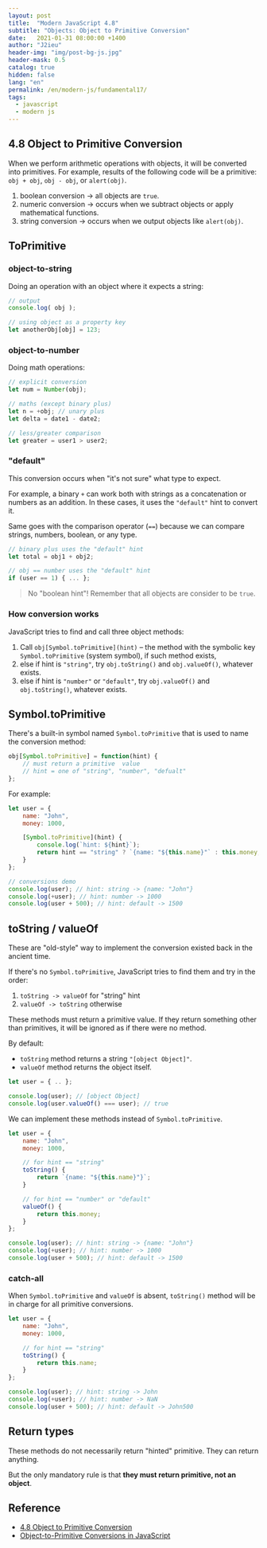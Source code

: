```yaml
---
layout: post
title:  "Modern JavaScript 4.8"
subtitle: "Objects: Object to Primitive Conversion"
date:   2021-01-31 08:00:00 +1400
author: "J2ieu"
header-img: "img/post-bg-js.jpg"
header-mask: 0.5
catalog: true
hidden: false
lang: "en"
permalink: /en/modern-js/fundamental17/
tags:
  - javascript
  - modern js
---
```


## 4.8 Object to Primitive Conversion
When we perform arithmetic operations with objects, it will be converted into primitives. For example, results of the following code will be a primitive: `obj + obj`, `obj - obj`, or `alert(obj)`.

1. boolean conversion -> all objects are `true`.
2. numeric conversion -> occurs when we subtract objects or apply mathematical functions.
3. string conversion -> occurs when we output objects like `alert(obj)`.

## ToPrimitive

### object-to-string
Doing an operation with an object where it expects a string:
```js
// output 
console.log( obj );

// using object as a property key
let anotherObj[obj] = 123;
```

### object-to-number
Doing math operations:
```js
// explicit conversion
let num = Number(obj); 

// maths (except binary plus) 
let n = +obj; // unary plus 
let delta = date1 - date2; 

// less/greater comparison 
let greater = user1 > user2;
```

### "default"
This conversion occurs when "it's not sure" what type to expect.

For example, a binary `+` can work both with strings as a concatenation or numbers as an addition. In these cases, it uses the `"default"` hint to convert it.

Same goes with the comparison operator (`==`) because we can compare strings, numbers, boolean, or any type. 
```js
// binary plus uses the "default" hint 
let total = obj1 + obj2; 

// obj == number uses the "default" hint 
if (user == 1) { ... };
```

> No "boolean hint"! Remember that all objects are consider to be `true`.

### How conversion works
JavaScript tries to find and call three object methods:
1. Call `obj[Symbol.toPrimitive](hint)` – the method with the symbolic key `Symbol.toPrimitive` (system symbol), if such method exists,
2. else if hint is `"string"`, try `obj.toString()` and `obj.valueOf()`, whatever exists.
3. else if hint is `"number"` or `"default"`, try `obj.valueOf()` and `obj.toString()`, whatever exists.

## Symbol.toPrimitive
There's a built-in  symbol named `Symbol.toPrimitive` that is used to name the conversion method:
```js
obj[Symbol.toPrimitive] = function(hint) {
    // must return a primitive  value
    // hint = one of "string", "number", "defualt"
};
```

For example:
```js
let user = {
    name: "John",
    money: 1000,

    [Symbol.toPrimitive](hint) {
        console.log(`hint: ${hint}`);
        return hint == "string" ? `{name: "${this.name}"` : this.money;
    }
};

// conversions demo
console.log(user); // hint: string -> {name: "John"}
console.log(+user); // hint: number -> 1000
console.log(user + 500); // hint: default -> 1500
```

## toString / valueOf
These are "old-style" way to implement the conversion existed back in the ancient time.

If  there's no `Symbol.toPrimitive`, JavaScript tries to find them and try in the order:
1. `toString -> valueOf` for "string" hint
2. `valueOf -> toString` otherwise

These methods must return a primitive value. If they return something other than primitives, it will be ignored as if there were no method.

By default:
- `toString` method returns a string `"[object Object]"`.
- `valueOf` method returns the object itself.

```js
let user = { .. };

console.log(user); // [object Object]
console.log(user.valueOf() === user); // true
```

We  can implement these methods instead of `Symbol.toPrimitive`.

```js
let user = {
    name: "John",
    money: 1000,

    // for hint == "string"
    toString() {
        return `{name: "${this.name}"}`;
    }

    // for hint == "number" or "default"
    valueOf() {
        return this.money;
    }
};

console.log(user); // hint: string -> {name: "John"}
console.log(+user); // hint: number -> 1000
console.log(user + 500); // hint: default -> 1500
```

### catch-all
When `Symbol.toPrimitive` and `valueOf` is absent, `toString()` method will be in charge for all primitive conversions.

```js
let user = {
    name: "John",
    money: 1000,

    // for hint == "string"
    toString() {
        return this.name;
    }
};

console.log(user); // hint: string -> John
console.log(+user); // hint: number -> NaN
console.log(user + 500); // hint: default -> John500
```

## Return types
These methods do not necessarily return "hinted" primitive. They can return anything.

But the only mandatory rule is that **they must return primitive, not an object**.

## Reference
- [4.8 Object to Primitive Conversion](https://javascript.info/object-toprimitive)
- [Object-to-Primitive Conversions in JavaScript](http://www.adequatelygood.com/Object-to-Primitive-Conversions-in-JavaScript.html)